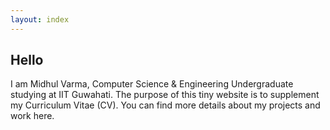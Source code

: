 ```yaml
---
layout: index
---
```

## Hello

I am Midhul Varma, Computer Science & Engineering Undergraduate studying at IIT Guwahati. The purpose of this tiny website is to supplement my Curriculum Vitae (CV). You can find more details about my projects and work here.